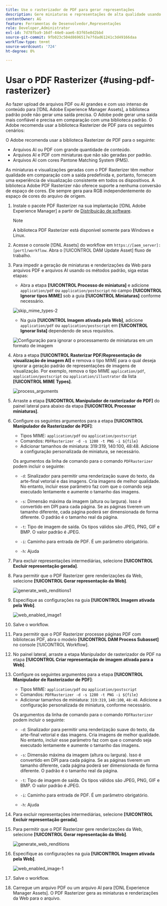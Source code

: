 ```yaml
---
title: Use o rasterizador de PDF para gerar representações
description: Gere miniaturas e representações de alta qualidade usando a biblioteca Adobe PDF Rasterizer .
contentOwner: AG
feature: Ferramentas de Desenvolvedor,Representações
role: Developer,Administrator
exl-id: 7d78fba9-16df-44e0-aae6-83f65e8d2bbd
source-git-commit: 9fb023c504d8696517e7fdad61241c3d49166daa
workflow-type: tm+mt
source-wordcount: '724'
ht-degree: 0%

---
```


# Usar o PDF Rasterizer {#using-pdf-rasterizer}

Ao fazer upload de arquivos PDF ou AI grandes e com uso intenso de conteúdo para [!DNL Adobe Experience Manager Assets], a biblioteca padrão pode não gerar uma saída precisa. O Adobe pode gerar uma saída mais confiável e precisa em comparação com uma biblioteca padrão. O Adobe recomenda usar a biblioteca Rasterizer de PDF para os seguintes cenários:

O Adobe recomenda usar a biblioteca Rasterizer de PDF para o seguinte:

* Arquivos AI ou PDF com grande quantidade de conteúdo.
* Arquivos AI e PDF com miniaturas que não são geradas por padrão.
* Arquivos AI com cores Pantone Matching System (PMS).

As miniaturas e visualizações geradas com o PDF Rasterizer têm melhor qualidade em comparação com a saída predefinida e, portanto, fornecem uma experiência de visualização consistente em todos os dispositivos. A biblioteca Adobe PDF Rasterizer não oferece suporte a nenhuma conversão de espaço de cores. Ele sempre gera para RGB independentemente do espaço de cores do arquivo de origem.

1. Instale o pacote PDF Rasterizer na sua implantação [!DNL Adobe Experience Manager] a partir de [Distribuição de software](https://experience.adobe.com/#/downloads/content/software-distribution/en/aem.html?package=/content/software-distribution/en/details.html/content/dam/aem/public/adobe/packages/cq650/product/assets/aem-assets-pdf-rasterizer-pkg-4.4.zip).

   >[!NOTE]
   >
   >A biblioteca PDF Rasterizer está disponível somente para Windows e Linux.

1. Acesse o console [!DNL Assets] do workflow em `https://[aem_server]:[port]/workflow`. Abra o [!UICONTROL DAM Update Asset] fluxo de trabalho.

1. Para impedir a geração de miniaturas e renderizações da Web para arquivos PDF e arquivos AI usando os métodos padrão, siga estas etapas:

   * Abra a etapa **[!UICONTROL Processo de miniatura]** e adicione `application/pdf` ou `application/postscript` no campo **[!UICONTROL Ignorar tipos MIME]** sob a guia **[!UICONTROL Miniaturas]** conforme necessário.

   ![skip_mime_types-2](assets/skip_mime_types-2.png)

   * Na guia **[!UICONTROL Imagem ativada pela Web]**, adicione `application/pdf` ou `application/postscript` em **[!UICONTROL Ignorar lista]** dependendo de seus requisitos.

   ![Configuração para ignorar o processamento de miniaturas em um formato de imagem](assets/web_enabled_imageskiplist.png)

1. Abra a etapa **[!UICONTROL Rasterizar PDF/Representação de visualização de imagem AI]** e remova o tipo MIME para o qual deseja ignorar a geração padrão de representações de imagens de visualização. Por exemplo, remova o tipo MIME `application/pdf`, `application/postscript` ou `application/illustrator` da lista **[!UICONTROL MIME Types]**.

   ![process_arguments](assets/process_arguments.png)

1. Arraste a etapa **[!UICONTROL Manipulador de rasterizador de PDF]** do painel lateral para abaixo da etapa **[!UICONTROL Processar miniaturas]**.
1. Configure os seguintes argumentos para a etapa **[!UICONTROL Manipulador de Rasterizador de PDF]**:

   * Tipos MIME: `application/pdf` ou `application/postscript`
   * Comandos: `PDFRasterizer -d -s 1280 -t PNG -i ${file}`
   * Adicionar tamanhos de miniatura: 319:319, 140:100, 48:48. Adicione a configuração personalizada de miniatura, se necessário.

   Os argumentos da linha de comando para o comando `PDFRasterizer` podem incluir o seguinte:

   * `-d`: Sinalizador para permitir uma renderização suave do texto, da arte-final vetorial e das imagens. Cria imagens de melhor qualidade. No entanto, incluir esse parâmetro faz com que o comando seja executado lentamente e aumente o tamanho das imagens.

   * `-s`: Dimensão máxima da imagem (altura ou largura). Isso é convertido em DPI para cada página. Se as páginas tiverem um tamanho diferente, cada página poderá ser dimensionada de forma diferente. O padrão é o tamanho real da página.

   * `-t`: Tipo de imagem de saída. Os tipos válidos são JPEG, PNG, GIF e BMP. O valor padrão é JPEG.

   * `-i`: Caminho para entrada de PDF. É um parâmetro obrigatório.

   * `-h`: Ajuda


1. Para excluir representações intermediárias, selecione **[!UICONTROL Excluir representação gerada]**.
1. Para permitir que o PDF Rasterizer gere renderizações da Web, selecione **[!UICONTROL Gerar representação da Web]**.

   ![generate_web_renditions1](assets/generate_web_renditions1.png)

1. Especifique as configurações na guia **[!UICONTROL Imagem ativada pela Web]**.

   ![web_enabled_image1](assets/web_enabled_image1.png)

1. Salve o workflow.
1. Para permitir que o PDF Rasterizer processe páginas PDF com bibliotecas PDF, abra o modelo **[!UICONTROL DAM Process Subasset]** no console [!UICONTROL Workflow].
1. No painel lateral, arraste a etapa Manipulador de rasterizador de PDF na etapa **[!UICONTROL Criar representação de imagem ativada para a Web]**.
1. Configure os seguintes argumentos para a etapa **[!UICONTROL Manipulador de Rasterizador de PDF]**:

   * Tipos MIME: `application/pdf` ou `application/postscript`
   * Comandos: `PDFRasterizer -d -s 1280 -t PNG -i ${file}`
   * Adicionar tamanhos de miniatura: `319:319`, `140:100`, `48:48`. Adicione a configuração personalizada de miniatura, conforme necessário.

   Os argumentos da linha de comando para o comando `PDFRasterizer` podem incluir o seguinte:

   * `-d`: Sinalizador para permitir uma renderização suave do texto, da arte-final vetorial e das imagens. Cria imagens de melhor qualidade. No entanto, incluir esse parâmetro faz com que o comando seja executado lentamente e aumente o tamanho das imagens.

   * `-s`: Dimensão máxima da imagem (altura ou largura). Isso é convertido em DPI para cada página. Se as páginas tiverem um tamanho diferente, cada página poderá ser dimensionada de forma diferente. O padrão é o tamanho real da página.

   * `-t`: Tipo de imagem de saída. Os tipos válidos são JPEG, PNG, GIF e BMP. O valor padrão é JPEG.

   * `-i`: Caminho para entrada de PDF. É um parâmetro obrigatório.

   * `-h`: Ajuda


1. Para excluir representações intermediárias, selecione **[!UICONTROL Excluir representação gerada]**.
1. Para permitir que o PDF Rasterizer gere renderizações da Web, selecione **[!UICONTROL Gerar representação da Web]**.

   ![generate_web_renditions](assets/generate_web_renditions.png)

1. Especifique as configurações na guia **[!UICONTROL Imagem ativada pela Web]**.

   ![web_enabled_image-1](assets/web_enabled_image-1.png)

1. Salve o workflow.
1. Carregue um arquivo PDF ou um arquivo AI para [!DNL Experience Manager Assets]. O PDF Rasterizer gera as miniaturas e renderizações da Web para o arquivo.
